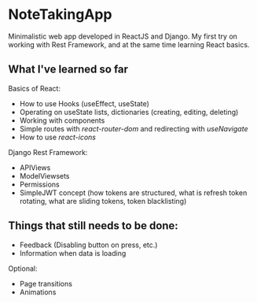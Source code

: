 # NoteTakingApp

Minimalistic web app developed in ReactJS and Django. My first try on working with Rest Framework, and at the same time learning React basics.

## What I've learned so far

Basics of React:

- How to use Hooks (useEffect, useState)
- Operating on useState lists, dictionaries (creating, editing, deleting)
- Working with components
- Simple routes with _react-router-dom_ and redirecting with _useNavigate_
- How to use _react-icons_

Django Rest Framework:

- APIViews
- ModelViewsets
- Permissions
- SimpleJWT concept (how tokens are structured, what is refresh token rotating, what are sliding tokens, token blacklisting)

## Things that still needs to be done:

- Feedback (Disabling button on press, etc.)
- Information when data is loading

Optional:

- Page transitions
- Animations

